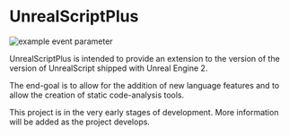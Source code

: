 # UnrealScriptPlus

![example event parameter](https://github.com/DarklightGames/UnrealScriptPlus/actions/workflows/rust.yml/badge.svg)

UnrealScriptPlus is intended to provide an extension to the version of the version of UnrealScript shipped with Unreal Engine 2.

The end-goal is to allow for the addition of new language features and to allow the creation of static code-analysis tools.

This project is in the very early stages of development. More information will be added as the project develops.
